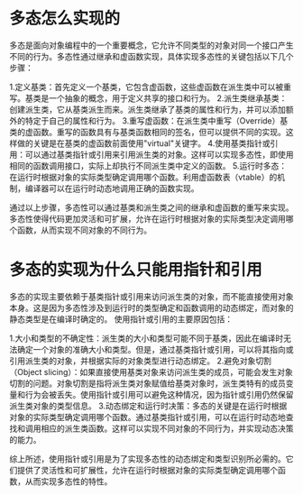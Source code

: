 # 多态怎么实现的

多态是面向对象编程中的一个重要概念，它允许不同类型的对象对同一个接口产生不同的行为。多态性通过继承和虚函数实现，具体实现多态性的关键包括以下几个步骤：

1.定义基类：首先定义一个基类，它包含虚函数，这些虚函数在派生类中可以被重写。基类是一个抽象的概念，用于定义共享的接口和行为。
2.派生类继承基类：创建派生类，它从基类派生而来。派生类继承了基类的属性和行为，并可以添加额外的特定于自己的属性和行为。
3.重写虚函数：在派生类中重写（Override）基类的虚函数。重写的函数具有与基类函数相同的签名，但可以提供不同的实现。这样做的关键是在基类的虚函数前面使用"virtual"关键字。
4.使用基类指针或引用：可以通过基类指针或引用来引用派生类的对象。这样可以实现多态性，即使用相同的函数调用接口，实际上却执行不同派生类中定义的函数。
5.运行时多态：在运行时根据对象的实际类型确定调用哪个函数。利用虚函数表（vtable）的机制，编译器可以在运行时动态地调用正确的函数实现。

通过以上步骤，多态性可以通过基类和派生类之间的继承和虚函数的重写来实现。多态性使得代码更加灵活和可扩展，允许在运行时根据对象的实际类型决定调用哪个函数，从而实现不同对象的不同行为。





# 多态的实现为什么只能用指针和引用

多态的实现主要依赖于基类指针或引用来访问派生类的对象，而不能直接使用对象本身。这是因为多态性涉及到运行时的类型确定和函数调用的动态绑定，而对象的静态类型是在编译时确定的。
使用指针或引用的主要原因包括：

1.大小和类型的不确定性：派生类的大小和类型可能不同于基类，因此在编译时无法确定一个对象的准确大小和类型。但是，通过基类指针或引用，可以将其指向或引用派生类的对象，并根据实际的对象类型进行动态绑定。
2.避免对象切割（Object slicing）：如果直接使用基类对象来访问派生类的成员，可能会发生对象切割的问题。对象切割是指将派生类对象赋值给基类对象时，派生类特有的成员变量和行为会被丢失。使用指针或引用可以避免这种情况，因为指针或引用仍然保留派生类对象的类型信息。
3.动态绑定和运行时决策：多态的关键是在运行时根据对象的实际类型确定调用哪个函数。通过基类指针或引用，可以在运行时动态地查找和调用相应的派生类函数。这样可以实现不同对象的不同行为，并实现动态决策的能力。

综上所述，使用指针或引用是为了实现多态性的动态绑定和类型识别所必需的。它们提供了灵活性和可扩展性，允许在运行时根据对象的实际类型确定调用哪个函数，从而实现多态性的特性。